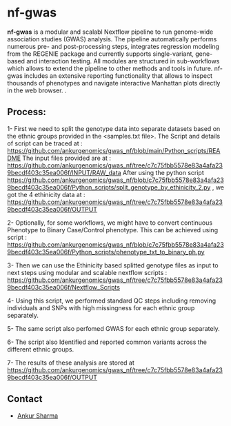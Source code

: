 # nf-gwas
**nf-gwas** is a modular and scalabl Nextflow pipeline to run genome-wide association studies (GWAS) analysis. The pipeline automatically performs numerous pre- and post-processing steps, integrates regression modeling from the REGENIE package and currently supports single-variant, gene-based and interaction testing. All modules are structured in sub-workflows which allows to extend the pipeline to other methods and tools in future. nf-gwas includes an extensive reporting functionality that allows to inspect thousands of phenotypes and navigate interactive Manhattan plots directly in the web browser. .

## Process:

1- First we need to split the genotype data into separate datasets based on the ethnic groups provided in the <samples.txt file>.
 The Script and details of script can be traced at : https://github.com/ankurgenomics/gwas_nf/blob/main/Python_scripts/README
 The input files provided are at : https://github.com/ankurgenomics/gwas_nf/tree/c7c75fbb5578e83a4afa239becdf403c35ea006f/INPUT/RAW_data
 After using the python script https://github.com/ankurgenomics/gwas_nf/blob/c7c75fbb5578e83a4afa239becdf403c35ea006f/Python_scripts/split_genotype_by_ethinicity_2.py , we got the 4 ethinicity data at : https://github.com/ankurgenomics/gwas_nf/tree/c7c75fbb5578e83a4afa239becdf403c35ea006f/OUTPUT

 2- Optionally, for some workflows, we might have to convert continuous Phenotype to Binary Case/Control phenotype. This can be achieved using script : https://github.com/ankurgenomics/gwas_nf/blob/c7c75fbb5578e83a4afa239becdf403c35ea006f/Python_scripts/phenotype_txt_to_binary_ph.py

 3- Then we can use the Ethinicity based splitted genotype files as input to next steps using modular and scalable nextflow scripts : https://github.com/ankurgenomics/gwas_nf/tree/c7c75fbb5578e83a4afa239becdf403c35ea006f/Nextflow_Scripts
 
 4- Using this script, we performed standard QC steps including removing individuals and SNPs with high missingness for each ethnic group separately. 
 
 5- The same script also perfomed GWAS for each ethnic group separately.

 6- The script also Identified and reported common variants across the different ethnic groups.

 7- The results of these analysis are stored at https://github.com/ankurgenomics/gwas_nf/tree/c7c75fbb5578e83a4afa239becdf403c35ea006f/OUTPUT

 
## Contact

- [Ankur Sharma](mailto:ankur012@e.ntu.edu.sg)




